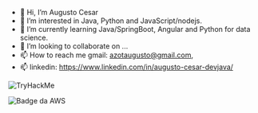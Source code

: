 - 👋 Hi, I’m Augusto Cesar
- 👀 I’m interested in Java, Python and JavaScript/nodejs.
- 🌱 I’m currently learning Java/SpringBoot, Angular and Python for data science.
- 💞️ I’m looking to collaborate on ...
- 📫 How to reach me gmail: azotaugusto@gmail.com,
- 📫 linkedin: https://www.linkedin.com/in/augusto-cesar-devjava/


<!---
aucoliveira/aucoliveira is a ✨ special ✨ repository because its `README.md` (this file) appears on your GitHub profile.
You can click the Preview link to take a look at your changes.
--->

<img src="https://tryhackme-badges.s3.amazonaws.com/aucoliveira.png" alt="TryHackMe">

![Badge da AWS](https://www.credly.com/badges/de883e9b-4f4d-495e-b3c3-f9cea0c9dbeb/public_url)


